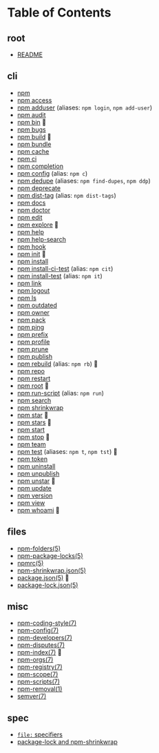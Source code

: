 # Table of Contents

## root

- [README](doc/README.md)

## cli

* [npm](doc/cli/npm.md)
* [npm access](doc/cli/npm-access.md)
* [npm adduser](doc/cli/npm-adduser.md) (aliases: `npm login`, `npm add-user`)
* [npm audit](doc/cli/npm-audit.md)
* [npm bin](doc/cli/npm-bin.md) 🎉
* [npm bugs](doc/cli/npm-bugs.md)
* [npm build](doc/cli/npm-build.md) 🎉
* [npm bundle](doc/cli/npm-bundle.md)
* [npm cache](doc/cli/npm-cache.md)
* [npm ci](doc/cli/npm-ci.md)
* [npm completion](doc/cli/npm-completion.md)
* [npm config](doc/cli/npm-config.md) (alias: `npm c`)
* [npm dedupe](doc/cli/npm-dedupe.md) (aliases: `npm find-dupes`, `npm ddp`)
* [npm deprecate](doc/cli/npm-deprecate.md)
* [npm dist-tag](doc/cli/npm-dist-tag.md) (alias: `npm dist-tags`)
* [npm docs](doc/cli/npm-docs.md)
* [npm doctor](doc/cli/npm-doctor.md)
* [npm edit](doc/cli/npm-edit.md)
* [npm explore](doc/cli/npm-explore.md) 🎉
* [npm help](doc/cli/npm-help.md)
* [npm help-search](doc/cli/npm-help-search.md)
* [npm hook](doc/cli/npm-hook.md)
* [npm init](doc/cli/npm-init.md) 🎉
* [npm install](doc/cli/npm-install.md)
* [npm install-ci-test](doc/cli/npm-install-ci-test.md) (alias: `npm cit`)
* [npm install-test](doc/cli/npm-install-test.md) (alias: `npm it`)
* [npm link](doc/cli/npm-link.md)
* [npm logout](doc/cli/npm-logout.md)
* [npm ls](doc/cli/npm-ls.md)
* [npm outdated](doc/cli/npm-outdated.md)
* [npm owner](doc/cli/npm-owner.md)
* [npm pack](doc/cli/npm-pack.md)
* [npm ping](doc/cli/npm-ping.md)
* [npm prefix](doc/cli/npm-prefix.md)
* [npm profile](doc/cli/npm-profile.md)
* [npm prune](doc/cli/npm-prune.md)
* [npm publish](doc/cli/npm-publish.md)
* [npm rebuild](doc/cli/npm-rebuild.md) (alias: `npm rb`) 🎉
* [npm repo](doc/cli/npm-repo.md)
* [npm restart](doc/cli/npm-restart.md)
* [npm root](doc/cli/npm-root.md) 🎉
* [npm run-script](doc/cli/npm-run-script.md) (alias: `npm run`)
* [npm search](doc/cli/npm-search.md)
* [npm shrinkwrap](doc/cli/npm-shrinkwrap.md)
* [npm star](doc/cli/npm-star.md) 🎉
* [npm stars](doc/cli/npm-stars.md) 🎉
* [npm start](doc/cli/npm-start.md)
* [npm stop](doc/cli/npm-stop.md) 🎉
* [npm team](doc/cli/npm-team.md)
* [npm test](doc/cli/npm-test.md) (aliases: `npm t`, `npm tst`) 🎉
* [npm token](doc/cli/npm-token.md)
* [npm uninstall](doc/cli/npm-uninstall.md)
* [npm unpublish](doc/cli/npm-unpublish.md)
* [npm unstar](doc/cli/npm-star.md) 🎉
* [npm update](doc/cli/npm-update.md)
* [npm version](doc/cli/npm-version.md)
* [npm view](doc/cli/npm-view.md)
* [npm whoami](doc/cli/npm-whoami.md) 🎉

## files

* [npm-folders(5)](doc/files/npm-folders.md)
* [npm-package-locks(5)](doc/files/npm-package-locks.md)
* [npmrc(5)](doc/files/npmrc.md)
* [npm-shrinkwrap.json(5)](doc/files/npm-shrinkwrap.json.md)
* [package.json(5)](doc/files/package.json.md) 🚧
* [package-lock.json(5)](doc/files/package-lock.json.md)

## misc

* [npm-coding-style(7)](doc/misc/npm-coding-style.md)
* [npm-config(7)](doc/misc/npm-config.md)
* [npm-developers(7)](doc/misc/npm-developers.md)
* [npm-disputes(7)](doc/misc/npm-disputes.md)
* [npm-index(7)](doc/misc/npm-index.md) 🎉
* [npm-orgs(7)](doc/misc/npm-orgs.md)
* [npm-registry(7)](doc/misc/npm-registry.md)
* [npm-scope(7)](doc/misc/npm-scope.md)
* [npm-scripts(7)](doc/misc/npm-scripts.md)
* [npm-removal(1)](doc/misc/removing-npm.md)
* [semver(7)](doc/misc/semver.md)

## spec

* [`file:` specifiers](doc/spec/file-specifiers.md)
* [package-lock and npm-shrinkwrap](doc/spec/package-lock.md)

